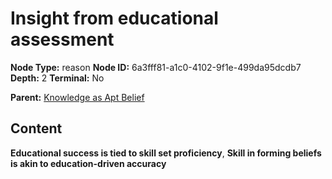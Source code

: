 # Insight from educational assessment

**Node Type:** reason
**Node ID:** 6a3fff81-a1c0-4102-9f1e-499da95dcdb7
**Depth:** 2
**Terminal:** No

**Parent:** [Knowledge as Apt Belief](knowledge-as-apt-belief.md)

## Content

**Educational success is tied to skill set proficiency**, **Skill in forming beliefs is akin to education-driven accuracy**
